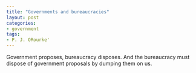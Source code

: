 ```yaml
---
title: "Governments and bureaucracies"
layout: post
categories:
- government
tags:
- P. J. ORourke'
---
```


Government proposes, bureaucracy disposes. And the bureaucracy must dispose of government proposals by dumping them on us.
